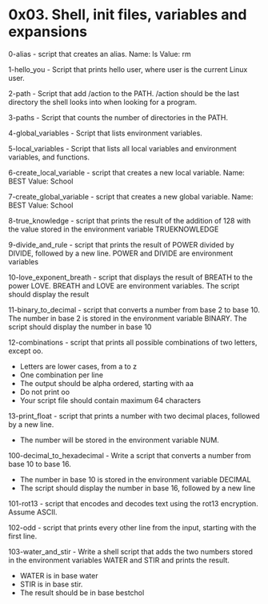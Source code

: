 # 0x03. Shell, init files, variables and expansions
0-alias - script that creates an alias. Name: ls Value: rm 

1-hello_you - Script that prints hello user, where user is the current Linux user.

2-path - Script that add /action to the PATH. /action should be the last directory the shell looks into when looking for a program.

3-paths - Script that counts the number of directories in the PATH.

4-global_variables - Script that lists environment variables.

5-local_variables - Script that lists all local variables and environment variables, and functions.

6-create_local_variable - script that creates a new local variable. Name: BEST Value: School

7-create_global_variable - script that creates a new global variable. Name: BEST Value: School

8-true_knowledge -  script that prints the result of the addition of 128 with the value stored in the environment variable TRUEKNOWLEDGE

9-divide_and_rule - script that prints the result of POWER divided by DIVIDE, followed by a new line. POWER and DIVIDE are environment variables

10-love_exponent_breath - script that displays the result of BREATH to the power LOVE. BREATH and LOVE are environment variables. The script should display the result

11-binary_to_decimal -  script that converts a number from base 2 to base 10. The number in base 2 is stored in the environment variable BINARY. The script should display the number in base 10

12-combinations - script that prints all possible combinations of two letters, except oo.
- Letters are lower cases, from a to z
- One combination per line
- The output should be alpha ordered, starting with aa
- Do not print oo
- Your script file should contain maximum 64 characters

13-print_float - script that prints a number with two decimal places, followed by a new line.
- The number will be stored in the environment variable NUM.

100-decimal_to_hexadecimal - Write a script that converts a number from base 10 to base 16.
- The number in base 10 is stored in the environment variable DECIMAL
- The script should display the number in base 16, followed by a new line

101-rot13 - script that encodes and decodes text using the rot13 encryption. Assume ASCII.

102-odd - script that prints every other line from the input, starting with the first line.

103-water_and_stir - Write a shell script that adds the two numbers stored in the environment variables WATER and STIR and prints the result.
- WATER is in base water
- STIR is in base stir.
- The result should be in base bestchol

